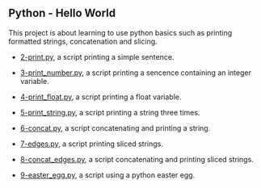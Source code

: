 ## Python - Hello World

This project is about learning to use python basics such as printing formatted strings, concatenation and slicing.

* [2-print.py](https://github.com/gwendalminguy/holbertonschool-higher_level_programming/tree/main/python-hello_world/2-print.py), a script printing a simple sentence.

* [3-print_number.py](https://github.com/gwendalminguy/holbertonschool-higher_level_programming/tree/main/python-hello_world/3-print_number.py), a script printing a sencence containing an integer variable.

* [4-print_float.py](https://github.com/gwendalminguy/holbertonschool-higher_level_programming/tree/main/python-hello_world/4-print_float.py), a script printing a float variable.

* [5-print_string.py](https://github.com/gwendalminguy/holbertonschool-higher_level_programming/tree/main/python-hello_world/5-print_string.py), a script printing a string three times.

* [6-concat.py](https://github.com/gwendalminguy/holbertonschool-higher_level_programming/tree/main/python-hello_world/6-concat.py), a script concatenating and printing a string.

* [7-edges.py](https://github.com/gwendalminguy/holbertonschool-higher_level_programming/tree/main/python-hello_world/7-edges.py), a script printing sliced strings.

* [8-concat_edges.py](https://github.com/gwendalminguy/holbertonschool-higher_level_programming/tree/main/python-hello_world/8-concat_edges.py), a script concatenating and printing sliced strings.

* [9-easter_egg.py](https://github.com/gwendalminguy/holbertonschool-higher_level_programming/tree/main/python-hello_world/9-easter_egg.py), a script using a python easter egg.
